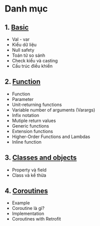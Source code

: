 # Danh mục
    

## 1. [Basic](./basic.md)
- Val - var
- Kiểu dữ liệu
- Null safety
- Toán tử so sánh
- Check kiểu và casting
- Cấu trúc điều khiển



## 2. [Function](./function.md)
- Function
- Parameter
- Unit-returning functions
- Variable number of arguments (Varargs)
- Infix notation
- Mutiple return values
- Generic functions
- Extension functions
- Higher-Order Functions and Lambdas
- Inline function


## 3. [Classes and objects](./classes-and-object.md)
- Property và field
- Class và kế thừa
    
## 4. [Coroutines](./coroutines.md)
- Example
- Coroutine là gì?
- Implementation
- Coroutines with Retrofit